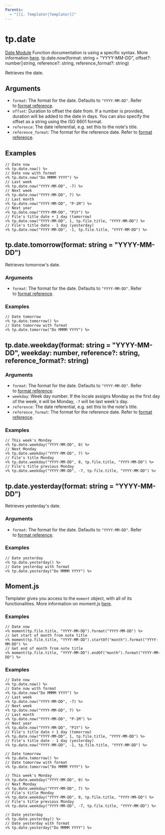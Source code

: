 ```yaml
---
Parents:
  - "[[1. Templater|Templater]]"
---
```


# tp.date 
[Date Module](https://silentvoid13.github.io/Templater/internal-functions/internal-modules/date-module.html#date-module)
Function documentation is using a specific syntax. More information [here](https://silentvoid13.github.io/Templater/syntax.html#function-documentation-syntax).
tp.date.now(format: string = "YYYY-MM-DD", offset?: number⎮string, reference?: string, reference_format?: string)

Retrieves the date.
## Arguments
- `format`: The format for the date. Defaults to `"YYYY-MM-DD"`. Refer to [format reference](https://momentjs.com/docs/#/displaying/format/).
- `offset`: Duration to offset the date from. If a number is provided, duration will be added to the date in days. You can also specify the offset as a string using the ISO 8601 format.
- `reference`: The date referential, e.g. set this to the note's title.
- `reference_format`: The format for the reference date. Refer to [format reference](https://momentjs.com/docs/#/displaying/format/).
## Examples
```
// Date now
<% tp.date.now() %>
// Date now with format
<% tp.date.now("Do MMMM YYYY") %>
// Last week
<% tp.date.now("YYYY-MM-DD", -7) %>
// Next week
<% tp.date.now("YYYY-MM-DD", 7) %>
// Last month
<% tp.date.now("YYYY-MM-DD", "P-1M") %>
// Next year
<% tp.date.now("YYYY-MM-DD", "P1Y") %>
// File's title date + 1 day (tomorrow)
<% tp.date.now("YYYY-MM-DD", 1, tp.file.title, "YYYY-MM-DD") %>
// File's title date - 1 day (yesterday)
<% tp.date.now("YYYY-MM-DD", -1, tp.file.title, "YYYY-MM-DD") %>
```
## tp.date.tomorrow(format: string = "YYYY-MM-DD")
Retrieves tomorrow's date.
### Arguments
- `format`: The format for the date. Defaults to `"YYYY-MM-DD"`. Refer to [format reference](https://momentjs.com/docs/#/displaying/format/).
### Examples
```
// Date tomorrow
<% tp.date.tomorrow() %>
// Date tomorrow with format
<% tp.date.tomorrow("Do MMMM YYYY") %>
```

## tp.date.weekday(format: string = "YYYY-MM-DD", weekday: number, reference?: string, reference_format?: string)

### Arguments

- `format`: The format for the date. Defaults to `"YYYY-MM-DD"`. Refer to [format reference](https://momentjs.com/docs/#/displaying/format/).
- `weekday`: Week day number. If the locale assigns Monday as the first day of the week, `0` will be Monday, `-7` will be last week's day.
- `reference`: The date referential, e.g. set this to the note's title.
- `reference_format`: The format for the reference date. Refer to [format reference](https://momentjs.com/docs/#/displaying/format/).
### Examples
```
// This week's Monday
<% tp.date.weekday("YYYY-MM-DD", 0) %>
// Next Monday
<% tp.date.weekday("YYYY-MM-DD", 7) %>
// File's title Monday
<% tp.date.weekday("YYYY-MM-DD", 0, tp.file.title, "YYYY-MM-DD") %>
// File's title previous Monday
<% tp.date.weekday("YYYY-MM-DD", -7, tp.file.title, "YYYY-MM-DD") %>
```

## tp.date.yesterday(format: string = "YYYY-MM-DD")
Retrieves yesterday's date.
### Arguments
- `format`: The format for the date. Defaults to `"YYYY-MM-DD"`. Refer to [format reference](https://momentjs.com/docs/#/displaying/format/).
### Examples
```
// Date yesterday
<% tp.date.yesterday() %>
// Date yesterday with format
<% tp.date.yesterday("Do MMMM YYYY") %>
```

## Moment.js
Templater gives you access to the `moment` object, with all of its functionalities.
More information on moment.js [here](https://momentjs.com/docs/#/displaying/).
### Examples
```
// Date now
<% moment(tp.file.title, "YYYY-MM-DD").format("YYYY-MM-DD") %>
// Get start of month from note title
<% moment(tp.file.title, "YYYY-MM-DD").startOf("month").format("YYYY-MM-DD") %>
// Get end of month from note title
<% moment(tp.file.title, "YYYY-MM-DD").endOf("month").format("YYYY-MM-DD") %>
```

### Examples
```
// Date now
<% tp.date.now() %>
// Date now with format
<% tp.date.now("Do MMMM YYYY") %>
// Last week
<% tp.date.now("YYYY-MM-DD", -7) %>
// Next week
<% tp.date.now("YYYY-MM-DD", 7) %>
// Last month
<% tp.date.now("YYYY-MM-DD", "P-1M") %>
// Next year
<% tp.date.now("YYYY-MM-DD", "P1Y") %>
// File's title date + 1 day (tomorrow)
<% tp.date.now("YYYY-MM-DD", 1, tp.file.title, "YYYY-MM-DD") %>
// File's title date - 1 day (yesterday)
<% tp.date.now("YYYY-MM-DD", -1, tp.file.title, "YYYY-MM-DD") %>

// Date tomorrow
<% tp.date.tomorrow() %>
// Date tomorrow with format
<% tp.date.tomorrow("Do MMMM YYYY") %>

// This week's Monday
<% tp.date.weekday("YYYY-MM-DD", 0) %>
// Next Monday
<% tp.date.weekday("YYYY-MM-DD", 7) %>
// File's title Monday
<% tp.date.weekday("YYYY-MM-DD", 0, tp.file.title, "YYYY-MM-DD") %>
// File's title previous Monday
<% tp.date.weekday("YYYY-MM-DD", -7, tp.file.title, "YYYY-MM-DD") %>

// Date yesterday
<% tp.date.yesterday() %>
// Date yesterday with format
<% tp.date.yesterday("Do MMMM YYYY") %>
```

